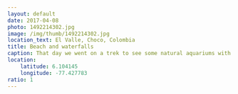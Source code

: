 ```yaml
---
layout: default
date: 2017-04-08
photo: 1492214302.jpg
image: /img/thumb/1492214302.jpg
location_text: El Valle, Choco, Colombia
title: Beach and waterfalls
caption: That day we went on a trek to see some natural aquariums with tons of fishes, 3 waterfalls, tons of frogs and of course beautiful beaches!
location:
    latitude: 6.104145
    longitude: -77.427783
ratio: 1
---
```

